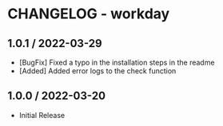 # CHANGELOG - workday

## 1.0.1 / 2022-03-29
 * [BugFix] Fixed a typo in the installation steps in the readme
 * [Added] Added error logs to the check function

## 1.0.0 / 2022-03-20
 * Initial Release